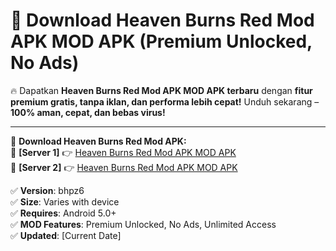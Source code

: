 # 🚀 Download Heaven Burns Red Mod APK MOD APK (Premium Unlocked, No Ads)  

🔥 Dapatkan **Heaven Burns Red Mod APK MOD APK terbaru** dengan **fitur premium gratis, tanpa iklan, dan performa lebih cepat!** Unduh sekarang – **100% aman, cepat, dan bebas virus!**  

---


🔽 **Download Heaven Burns Red Mod APK:**  
🔹 **[Server 1]** 👉 [Heaven Burns Red Mod APK MOD APK](https://apkcomod.com?title=Heaven_Burns_Red_Mod_APK)  
🔹 **[Server 2]** 👉 [Heaven Burns Red Mod APK MOD APK](https://apkcomod.com?title=Heaven_Burns_Red_Mod_APK)  


✅ **Version**: bhpz6  
✅ **Size**: Varies with device  
✅ **Requires**: Android 5.0+  
✅ **MOD Features**: Premium Unlocked, No Ads, Unlimited Access  
✅ **Updated**: [Current Date]  